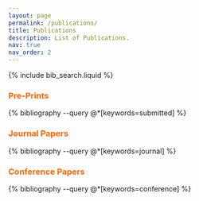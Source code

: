 ```yaml
---
layout: page
permalink: /publications/
title: Publications
description: List of Publications.
nav: true
nav_order: 2
---
```


<!-- _pages/publications.md -->

<!-- Bibsearch Feature -->
{% include bib_search.liquid %}

<div class="publications">

  <h3 style="font-weight: bold; color: #ff6600;">Pre-Prints</h3>
  <div class="submitted">
    {% bibliography --query @*[keywords=submitted] %}
  </div>

  <h3 style="font-weight: bold; color: #ff6600;">Journal Papers</h3>
  <div class="journal">
    {% bibliography --query @*[keywords=journal] %}
  </div>

  <h3 style="font-weight: bold; color: #ff6600;">Conference Papers</h3>
  <div class="conference">
    {% bibliography --query @*[keywords=conference] %}
  </div>

</div>
